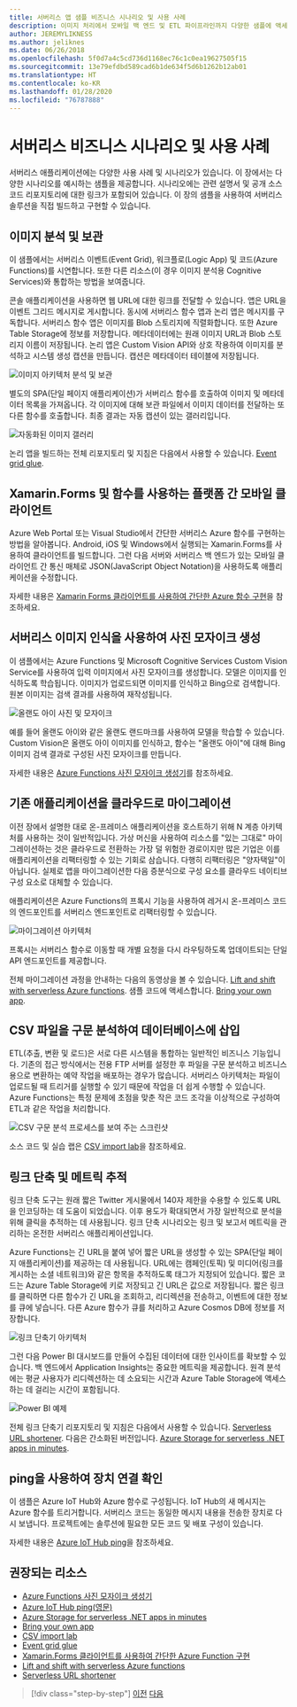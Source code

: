 ```yaml
---
title: 서버리스 앱 샘플 비즈니스 시나리오 및 사용 사례
description: 이미지 처리에서 모바일 백 엔드 및 ETL 파이프라인까지 다양한 샘플에 액세스하여 실습 방식으로 서버리스에 대해 알아봅니다.
author: JEREMYLIKNESS
ms.author: jeliknes
ms.date: 06/26/2018
ms.openlocfilehash: 5f0d7a4c5cd736d1168ec76c1c0ea19627505f15
ms.sourcegitcommit: 13e79efdbd589cad6b1de634f5d6b1262b12ab01
ms.translationtype: HT
ms.contentlocale: ko-KR
ms.lasthandoff: 01/28/2020
ms.locfileid: "76787888"
---
```

# <a name="serverless-business-scenarios-and-use-cases"></a>서버리스 비즈니스 시나리오 및 사용 사례

서버리스 애플리케이션에는 다양한 사용 사례 및 시나리오가 있습니다. 이 장에서는 다양한 시나리오를 예시하는 샘플을 제공합니다. 시나리오에는 관련 설명서 및 공개 소스 코드 리포지토리에 대한 링크가 포함되어 있습니다. 이 장의 샘플을 사용하여 서버리스 솔루션을 직접 빌드하고 구현할 수 있습니다.

## <a name="analyze-and-archive-images"></a>이미지 분석 및 보관

이 샘플에서는 서버리스 이벤트(Event Grid), 워크플로(Logic App) 및 코드(Azure Functions)를 시연합니다. 또한 다른 리소스(이 경우 이미지 분석용 Cognitive Services)와 통합하는 방법을 보여줍니다.

콘솔 애플리케이션을 사용하면 웹 URL에 대한 링크를 전달할 수 있습니다. 앱은 URL을 이벤트 그리드 메시지로 게시합니다. 동시에 서버리스 함수 앱과 논리 앱은 메시지를 구독합니다. 서버리스 함수 앱은 이미지를 Blob 스토리지에 직렬화합니다. 또한 Azure Table Storage에 정보를 저장합니다. 메타데이터에는 원래 이미지 URL과 Blob 스토리지 이름이 저장됩니다. 논리 앱은 Custom Vision API와 상호 작용하여 이미지를 분석하고 시스템 생성 캡션을 만듭니다. 캡션은 메타데이터 테이블에 저장됩니다.

![이미지 아키텍처 분석 및 보관](./media/image-processing-example.png)

별도의 SPA(단일 페이지 애플리케이션)가 서버리스 함수를 호출하여 이미지 및 메타데이터 목록을 가져옵니다. 각 이미지에 대해 보관 파일에서 이미지 데이터를 전달하는 또 다른 함수를 호출합니다. 최종 결과는 자동 캡션이 있는 갤러리입니다.

![자동화된 이미지 갤러리](./media/automated-image-gallery.png)

논리 앱을 빌드하는 전체 리포지토리 및 지침은 다음에서 사용할 수 있습니다. [Event grid glue](https://github.com/JeremyLikness/Event-Grid-Glue).

## <a name="cross-platform-mobile-client-using-xamarinforms-and-functions"></a>Xamarin.Forms 및 함수를 사용하는 플랫폼 간 모바일 클라이언트

Azure Web Portal 또는 Visual Studio에서 간단한 서버리스 Azure 함수를 구현하는 방법을 알아봅니다. Android, iOS 및 Windows에서 실행되는 Xamarin.Forms를 사용하여 클라이언트를 빌드합니다. 그런 다음 서버와 서버리스 백 엔드가 있는 모바일 클라이언트 간 통신 매체로 JSON(JavaScript Object Notation)을 사용하도록 애플리케이션을 수정합니다.

자세한 내용은 [Xamarin Forms 클라이언트를 사용하여 간단한 Azure 함수 구현](https://docs.microsoft.com/samples/azure-samples/functions-xamarin-getting-started/implementing-a-simple-azure-function-with-a-xamarinforms-client/)을 참조하세요.

## <a name="generate-a-photo-mosaic-with-serverless-image-recognition"></a>서버리스 이미지 인식을 사용하여 사진 모자이크 생성

이 샘플에서는 Azure Functions 및 Microsoft Cognitive Services Custom Vision Service를 사용하여 입력 이미지에서 사진 모자이크를 생성합니다. 모델은 이미지를 인식하도록 학습됩니다. 이미지가 업로드되면 이미지를 인식하고 Bing으로 검색합니다. 원본 이미지는 검색 결과를 사용하여 재작성됩니다.

![올랜도 아이 사진 및 모자이크](./media/orlando-eye-both.png)

예를 들어 올랜도 아이와 같은 올랜도 랜드마크를 사용하여 모델을 학습할 수 있습니다. Custom Vision은 올랜도 아이 이미지를 인식하고, 함수는 "올랜도 아이"에 대해 Bing 이미지 검색 결과로 구성된 사진 모자이크를 만듭니다.

자세한 내용은 [Azure Functions 사진 모자이크 생성기](https://github.com/Azure-Samples/functions-dotnet-photo-mosaic)를 참조하세요.

## <a name="migrate-an-existing-application-to-the-cloud"></a>기존 애플리케이션을 클라우드로 마이그레이션

이전 장에서 설명한 대로 온-프레미스 애플리케이션을 호스트하기 위해 N 계층 아키텍처를 사용하는 것이 일반적입니다. 가상 머신을 사용하여 리소스를 "있는 그대로" 마이그레이션하는 것은 클라우드로 전환하는 가장 덜 위험한 경로이지만 많은 기업은 이를 애플리케이션을 리팩터링할 수 있는 기회로 삼습니다. 다행히 리팩터링은 "양자택일"이 아닙니다. 실제로 앱을 마이그레이션한 다음 증분식으로 구성 요소를 클라우드 네이티브 구성 요소로 대체할 수 있습니다.

애플리케이션은 Azure Functions의 프록시 기능을 사용하여 레거시 온-프레미스 코드의 엔드포인트를 서버리스 엔드포인트로 리팩터링할 수 있습니다.

![마이그레이션 아키텍처](./media/migration-architecture.png)

프록시는 서버리스 함수로 이동할 때 개별 요청을 다시 라우팅하도록 업데이트되는 단일 API 엔드포인트를 제공합니다.

전체 마이그레이션 과정을 안내하는 다음의 동영상을 볼 수 있습니다. [Lift and shift with serverless Azure functions](https://channel9.msdn.com/Events/Connect/2017/E102). 샘플 코드에 액세스합니다. [Bring your own app](https://github.com/JeremyLikness/bring-own-app-connect-17).

## <a name="parse-a-csv-file-and-insert-into-a-database"></a>CSV 파일을 구문 분석하여 데이터베이스에 삽입

ETL(추출, 변환 및 로드)은 서로 다른 시스템을 통합하는 일반적인 비즈니스 기능입니다. 기존의 접근 방식에서는 전용 FTP 서버를 설정한 후 파일을 구문 분석하고 비즈니스용으로 변환하는 예약 작업을 배포하는 경우가 많습니다. 서버리스 아키텍처는 파일이 업로드될 때 트리거를 실행할 수 있기 때문에 작업을 더 쉽게 수행할 수 있습니다. Azure Functions는 특정 문제에 초점을 맞춘 작은 코드 조각을 이상적으로 구성하여 ETL과 같은 작업을 처리합니다.

![CSV 구문 분석 프로세스를 보여 주는 스크린샷](./media/serverless-business-scenarios/csv-parse-database-import.png)

소스 코드 및 실습 랩은 [CSV import lab](https://github.com/JeremyLikness/azure-fn-file-process-hol)을 참조하세요.

## <a name="shorten-links-and-track-metrics"></a>링크 단축 및 메트릭 추적

링크 단축 도구는 원래 짧은 Twitter 게시물에서 140자 제한을 수용할 수 있도록 URL을 인코딩하는 데 도움이 되었습니다. 이후 용도가 확대되면서 가장 일반적으로 분석을 위해 클릭을 추적하는 데 사용됩니다. 링크 단축 시나리오는 링크 및 보고서 메트릭을 관리하는 온전한 서버리스 애플리케이션입니다.

Azure Functions는 긴 URL을 붙여 넣어 짧은 URL을 생성할 수 있는 SPA(단일 페이지 애플리케이션)를 제공하는 데 사용됩니다. URL에는 캠페인(토픽) 및 미디어(링크를 게시하는 소셜 네트워크)와 같은 항목을 추적하도록 태그가 지정되어 있습니다. 짧은 코드는 Azure Table Storage에 키로 저장되고 긴 URL은 값으로 저장됩니다. 짧은 링크를 클릭하면 다른 함수가 긴 URL을 조회하고, 리디렉션을 전송하고, 이벤트에 대한 정보를 큐에 넣습니다. 다른 Azure 함수가 큐를 처리하고 Azure Cosmos DB에 정보를 저장합니다.

![링크 단축기 아키텍처](./media/link-shortener-architecture.png)

그런 다음 Power BI 대시보드를 만들어 수집된 데이터에 대한 인사이트를 확보할 수 있습니다. 백 엔드에서 Application Insights는 중요한 메트릭을 제공합니다. 원격 분석에는 평균 사용자가 리디렉션하는 데 소요되는 시간과 Azure Table Storage에 액세스하는 데 걸리는 시간이 포함됩니다.

![Power BI 예제](./media/power-bi-example.png)

전체 링크 단축기 리포지토리 및 지침은 다음에서 사용할 수 있습니다. [Serverless URL shortener](https://github.com/jeremylikness/serverless-url-shortener). 다음은 간소화된 버전입니다. [Azure Storage for serverless .NET apps in minutes](https://devblogs.microsoft.com/aspnet/azure-storage-for-serverless-net-apps-in-minutes/).

## <a name="verify-device-connectivity-using-a-ping"></a>ping을 사용하여 장치 연결 확인

이 샘플은 Azure IoT Hub와 Azure 함수로 구성됩니다. IoT Hub의 새 메시지는 Azure 함수를 트리거합니다. 서버리스 코드는 동일한 메시지 내용을 전송한 장치로 다시 보냅니다. 프로젝트에는 솔루션에 필요한 모든 코드 및 배포 구성이 있습니다.

자세한 내용은 [Azure IoT Hub ping](https://github.com/Azure-Samples/iot-hub-node-ping)을 참조하세요.

## <a name="recommended-resources"></a>권장되는 리소스

- [Azure Functions 사진 모자이크 생성기](https://github.com/Azure-Samples/functions-dotnet-photo-mosaic)
- [Azure IoT Hub ping(영문)](https://github.com/Azure-Samples/iot-hub-node-ping)
- [Azure Storage for serverless .NET apps in minutes](https://devblogs.microsoft.com/aspnet/azure-storage-for-serverless-net-apps-in-minutes/)
- [Bring your own app](https://github.com/JeremyLikness/bring-own-app-connect-17)
- [CSV import lab](https://github.com/JeremyLikness/azure-fn-file-process-hol)
- [Event grid glue](https://github.com/JeremyLikness/Event-Grid-Glue)
- [Xamarin.Forms 클라이언트를 사용하여 간단한 Azure Function 구현](https://docs.microsoft.com/samples/azure-samples/functions-xamarin-getting-started/implementing-a-simple-azure-function-with-a-xamarinforms-client/)
- [Lift and shift with serverless Azure functions](https://channel9.msdn.com/Events/Connect/2017/E102)
- [Serverless URL shortener](https://github.com/jeremylikness/serverless-url-shortener)

>[!div class="step-by-step"]
>[이전](orchestration-patterns.md)
>[다음](serverless-conclusion.md)
